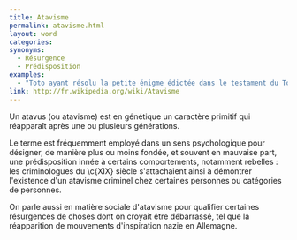 ```yaml
---
title: Atavisme
permalink: atavisme.html
layout: word
categories:
synonyms:
  - Résurgence
  - Prédisposition
examples:
  - "Toto ayant résolu la petite énigme édictée dans le testament du Tonton d'Armorique parti ad patres vient d'accéder à la ploutocratie : il est devenu richissime. Aujourd'hui, nous avons affaire à un grand expert de numismatique et brasse les valeurs fiduciaires à tour de bras. À son tour de jouer le tonton \"pawnbroker\" (dur l'atavisme !). (cf. histoires)"
link: http://fr.wikipedia.org/wiki/Atavisme
---
```


Un atavus (ou atavisme) est en génétique un caractère primitif qui réapparaît après une ou plusieurs générations.

Le terme est fréquemment employé dans un sens psychologique pour désigner, de manière plus ou moins fondée, et souvent en mauvaise part, une prédisposition innée à certains comportements, notamment rebelles : les criminologues du \c{XIX} siècle s'attachaient ainsi à démontrer l'existence d'un atavisme criminel chez certaines personnes ou catégories de personnes.

On parle aussi en matière sociale d'atavisme pour qualifier certaines résurgences de choses dont on croyait être débarrassé, tel que la réapparition de mouvements d'inspiration nazie en Allemagne.

